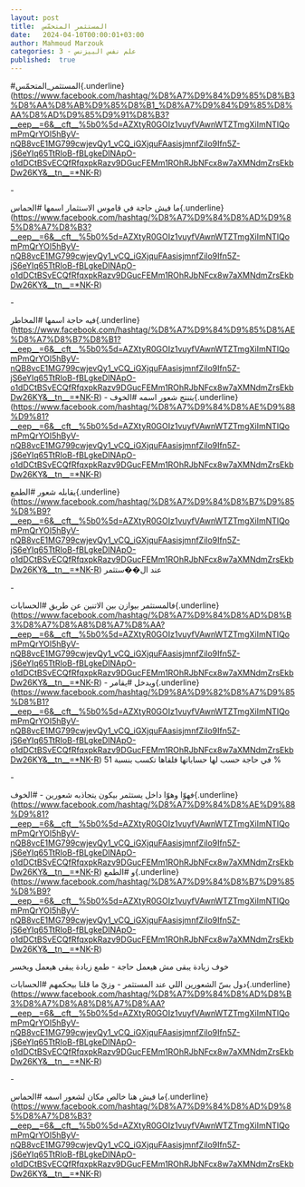 ```yaml
---
layout: post
title:  المستثمر المتحمّس
date:   2024-04-10T00:00:01+03:00
author: Mahmoud Marzouk
categories: 3 - علم نفس البيزنس
published:  true
---
```

\#المستثمر_المتحمّس{.underline}(https://www.facebook.com/hashtag/%D8%A7%D9%84%D9%85%D8%B3%D8%AA%D8%AB%D9%85%D8%B1_%D8%A7%D9%84%D9%85%D8%AA%D8%AD%D9%85%D9%91%D8%B3?__eep__=6&__cft__%5b0%5d=AZXtyR0GOIz1vuyfVAwnWTZTmgXiImNTlQomPmQrYOI5hByV-nQB8vcE1MG799cwjevQy1_vCQ_iGXjquFAasisjmnfZilo9Ifn5Z-jS6eYIq65TtRIoB-fBLgkeDINApO-o1dDCtBSvECQfRfqxpkRazv9DGucFEMm1ROhRJbNFcx8w7aXMNdmZrsEkbDw26KY&__tn__=*NK-R)

\-

ما فيش حاجة في قاموس الاستثمار اسمها
\#الحماس{.underline}(https://www.facebook.com/hashtag/%D8%A7%D9%84%D8%AD%D9%85%D8%A7%D8%B3?__eep__=6&__cft__%5b0%5d=AZXtyR0GOIz1vuyfVAwnWTZTmgXiImNTlQomPmQrYOI5hByV-nQB8vcE1MG799cwjevQy1_vCQ_iGXjquFAasisjmnfZilo9Ifn5Z-jS6eYIq65TtRIoB-fBLgkeDINApO-o1dDCtBSvECQfRfqxpkRazv9DGucFEMm1ROhRJbNFcx8w7aXMNdmZrsEkbDw26KY&__tn__=*NK-R)

\-

فيه حاجة اسمها
\#المخاطر{.underline}(https://www.facebook.com/hashtag/%D8%A7%D9%84%D9%85%D8%AE%D8%A7%D8%B7%D8%B1?__eep__=6&__cft__%5b0%5d=AZXtyR0GOIz1vuyfVAwnWTZTmgXiImNTlQomPmQrYOI5hByV-nQB8vcE1MG799cwjevQy1_vCQ_iGXjquFAasisjmnfZilo9Ifn5Z-jS6eYIq65TtRIoB-fBLgkeDINApO-o1dDCtBSvECQfRfqxpkRazv9DGucFEMm1ROhRJbNFcx8w7aXMNdmZrsEkbDw26KY&__tn__=*NK-R) -
بتنتج شعور اسمه
\#الخوف{.underline}(https://www.facebook.com/hashtag/%D8%A7%D9%84%D8%AE%D9%88%D9%81?__eep__=6&__cft__%5b0%5d=AZXtyR0GOIz1vuyfVAwnWTZTmgXiImNTlQomPmQrYOI5hByV-nQB8vcE1MG799cwjevQy1_vCQ_iGXjquFAasisjmnfZilo9Ifn5Z-jS6eYIq65TtRIoB-fBLgkeDINApO-o1dDCtBSvECQfRfqxpkRazv9DGucFEMm1ROhRJbNFcx8w7aXMNdmZrsEkbDw26KY&__tn__=*NK-R)

يقابله شعور
\#الطمع{.underline}(https://www.facebook.com/hashtag/%D8%A7%D9%84%D8%B7%D9%85%D8%B9?__eep__=6&__cft__%5b0%5d=AZXtyR0GOIz1vuyfVAwnWTZTmgXiImNTlQomPmQrYOI5hByV-nQB8vcE1MG799cwjevQy1_vCQ_iGXjquFAasisjmnfZilo9Ifn5Z-jS6eYIq65TtRIoB-fBLgkeDINApO-o1dDCtBSvECQfRfqxpkRazv9DGucFEMm1ROhRJbNFcx8w7aXMNdmZrsEkbDw26KY&__tn__=*NK-R)
عند ال��ستثمر

\-

فالمستثمر بيوازن بين الاتنين عن طريق
\#الحسابات{.underline}(https://www.facebook.com/hashtag/%D8%A7%D9%84%D8%AD%D8%B3%D8%A7%D8%A8%D8%A7%D8%AA?__eep__=6&__cft__%5b0%5d=AZXtyR0GOIz1vuyfVAwnWTZTmgXiImNTlQomPmQrYOI5hByV-nQB8vcE1MG799cwjevQy1_vCQ_iGXjquFAasisjmnfZilo9Ifn5Z-jS6eYIq65TtRIoB-fBLgkeDINApO-o1dDCtBSvECQfRfqxpkRazv9DGucFEMm1ROhRJbNFcx8w7aXMNdmZrsEkbDw26KY&__tn__=*NK-R) -
ويدخل
\#يقامر{.underline}(https://www.facebook.com/hashtag/%D9%8A%D9%82%D8%A7%D9%85%D8%B1?__eep__=6&__cft__%5b0%5d=AZXtyR0GOIz1vuyfVAwnWTZTmgXiImNTlQomPmQrYOI5hByV-nQB8vcE1MG799cwjevQy1_vCQ_iGXjquFAasisjmnfZilo9Ifn5Z-jS6eYIq65TtRIoB-fBLgkeDINApO-o1dDCtBSvECQfRfqxpkRazv9DGucFEMm1ROhRJbNFcx8w7aXMNdmZrsEkbDw26KY&__tn__=*NK-R)
في حاجة حسب لها حساباتها فلقاها تكسب بنسبة 51 %

\-

فهوّا وهوّا داخل يستثمر بيكون يتجاذبه شعورين -
\#الخوف{.underline}(https://www.facebook.com/hashtag/%D8%A7%D9%84%D8%AE%D9%88%D9%81?__eep__=6&__cft__%5b0%5d=AZXtyR0GOIz1vuyfVAwnWTZTmgXiImNTlQomPmQrYOI5hByV-nQB8vcE1MG799cwjevQy1_vCQ_iGXjquFAasisjmnfZilo9Ifn5Z-jS6eYIq65TtRIoB-fBLgkeDINApO-o1dDCtBSvECQfRfqxpkRazv9DGucFEMm1ROhRJbNFcx8w7aXMNdmZrsEkbDw26KY&__tn__=*NK-R)
و
\#الطمع{.underline}(https://www.facebook.com/hashtag/%D8%A7%D9%84%D8%B7%D9%85%D8%B9?__eep__=6&__cft__%5b0%5d=AZXtyR0GOIz1vuyfVAwnWTZTmgXiImNTlQomPmQrYOI5hByV-nQB8vcE1MG799cwjevQy1_vCQ_iGXjquFAasisjmnfZilo9Ifn5Z-jS6eYIq65TtRIoB-fBLgkeDINApO-o1dDCtBSvECQfRfqxpkRazv9DGucFEMm1ROhRJbNFcx8w7aXMNdmZrsEkbDw26KY&__tn__=*NK-R)

خوف زيادة يبقى مش هيعمل حاجة - طمع زيادة يبقى هيعمل ويخسر

دول بسّ الشعورين اللي عند المستثمر - وزيّ ما قلنا بيحكمهم
\#الحسابات{.underline}(https://www.facebook.com/hashtag/%D8%A7%D9%84%D8%AD%D8%B3%D8%A7%D8%A8%D8%A7%D8%AA?__eep__=6&__cft__%5b0%5d=AZXtyR0GOIz1vuyfVAwnWTZTmgXiImNTlQomPmQrYOI5hByV-nQB8vcE1MG799cwjevQy1_vCQ_iGXjquFAasisjmnfZilo9Ifn5Z-jS6eYIq65TtRIoB-fBLgkeDINApO-o1dDCtBSvECQfRfqxpkRazv9DGucFEMm1ROhRJbNFcx8w7aXMNdmZrsEkbDw26KY&__tn__=*NK-R)

\-

ما فيش هنا خالص مكان لشعور اسمه
\#الحماس{.underline}(https://www.facebook.com/hashtag/%D8%A7%D9%84%D8%AD%D9%85%D8%A7%D8%B3?__eep__=6&__cft__%5b0%5d=AZXtyR0GOIz1vuyfVAwnWTZTmgXiImNTlQomPmQrYOI5hByV-nQB8vcE1MG799cwjevQy1_vCQ_iGXjquFAasisjmnfZilo9Ifn5Z-jS6eYIq65TtRIoB-fBLgkeDINApO-o1dDCtBSvECQfRfqxpkRazv9DGucFEMm1ROhRJbNFcx8w7aXMNdmZrsEkbDw26KY&__tn__=*NK-R)
